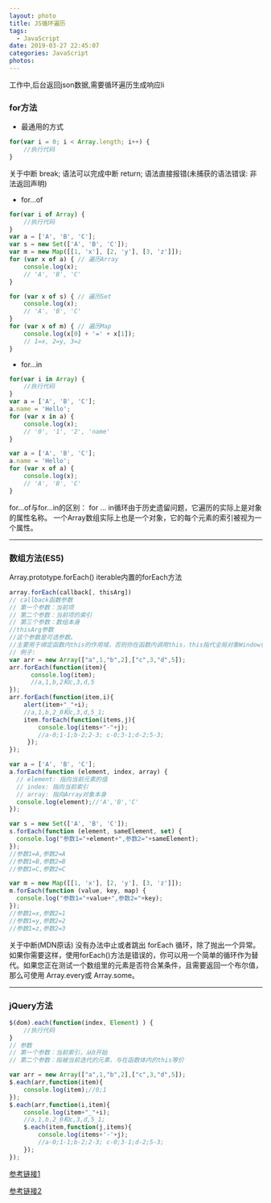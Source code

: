 ```yaml
---
layout: photo
title: JS循环遍历
tags:
  - JavaScript
date: 2019-03-27 22:45:07
categories: JavaScript
photos:
---
```

工作中,后台返回json数据,需要循环遍历生成响应li
<!--more-->
### for方法
- 最通用的方式
```javascript
for(var i = 0; i < Array.length; i++) {
	//执行代码
}

```
关于中断
break; 语法可以完成中断
return; 语法直接报错(未捕获的语法错误: 非法返回声明)

- for...of
```javascript
for(var i of Array) {
	//执行代码
}
var a = ['A', 'B', 'C'];
var s = new Set(['A', 'B', 'C']);
var m = new Map([[1, 'x'], [2, 'y'], [3, 'z']]);
for (var x of a) { // 遍历Array
	console.log(x);
	// 'A', 'B', 'C'
}

for (var x of s) { // 遍历Set
	console.log(x);
	// 'A', 'B', 'C'
}
for (var x of m) { // 遍历Map
	console.log(x[0] + '=' + x[1]);
	// 1=x, 2=y, 3=z
}
```
- for...in
```javascript
for(var i in Array) {
	//执行代码
}
var a = ['A', 'B', 'C'];
a.name = 'Hello';
for (var x in a) {
	console.log(x);
	// '0', '1', '2', 'name'
}

var a = ['A', 'B', 'C'];
a.name = 'Hello';
for (var x of a) {
	console.log(x); 
	// 'A', 'B', 'C'
}
```
for...of与for...in的区别：
	for ... in循环由于历史遗留问题，它遍历的实际上是对象的属性名称。
	一个Array数组实际上也是一个对象，它的每个元素的索引被视为一个属性。

----

### 数组方法(ES5)
Array.prototype.forEach()
iterable内置的forEach方法
```javascript
array.forEach(callback[, thisArg])
// callback函数参数
// 第一个参数：当前项
// 第二个参数：当前项的索引
// 第三个参数：数组本身
//thisArg参数
//这个参数是可选参数。
//主要用于绑定函数内this的作用域，否则你在函数内调用this，this指代全局对象Window(ES3)或者undefined(ES5严格模式下)
// 例子:
var arr = new Array(["a",1,"b",2],["c",3,"d",5]);
arr.forEach(function(item){
      console.log(item);
      //a,1,b,2和c,3,d,5
});
arr.forEach(function(item,i){
	alert(item+"_"+i); 
	//a,1,b,2_0和c,3,d,5_1;
	item.forEach(function(items,j){
		console.log(items+"-"+j);
		//a-0;1-1;b-2;2-3; c-0;3-1;d-2;5-3;
     });
});

var a = ['A', 'B', 'C'];
a.forEach(function (element, index, array) {
  // element: 指向当前元素的值
  // index: 指向当前索引
  // array: 指向Array对象本身
  console.log(element);//'A','B','C'
});

var s = new Set(['A', 'B', 'C']);
s.forEach(function (element, sameElement, set) {
  console.log("参数1="+element+",参数2="+sameElement);
});
//参数1=A,参数2=A
//参数1=B,参数2=B
//参数1=C,参数2=C

var m = new Map([[1, 'x'], [2, 'y'], [3, 'z']]);
m.forEach(function (value, key, map) {
  console.log("参数1="+value+",参数2="+key);
});
//参数1=x,参数2=1
//参数1=y,参数2=2
//参数1=z,参数2=3
```
关于中断(MDN原话)
	没有办法中止或者跳出 forEach 循环，除了抛出一个异常。如果你需要这样，使用forEach()方法是错误的，你可以用一个简单的循环作为替代。如果您正在测试一个数组里的元素是否符合某条件，且需要返回一个布尔值，那么可使用 Array.every或 Array.some。

----

###  jQuery方法
```javascript
$(dom).each(function(index, Element) ) { 
	//执行代码
}
// 参数
// 第一个参数：当前索引，从0开始
// 第二个参数：指被当前迭代的元素，与在函数体内的this等价

var arr = new Array(["a",1,"b",2],["c",3,"d",5]);
$.each(arr,function(item){
	console.log(item);//0;1
});
$.each(arr,function(i,item){
	console.log(item+"_"+i);
	//a,1,b,2_0和c,3,d,5_1;
	$.each(item,function(j,items){
		console.log(items+'-'+j);
		//a-0;1-1;b-2;2-3; c-0;3-1;d-2;5-3;
	});
});
```



[参考链接1](https://www.jb51.net/article/110487.htm)

[参考链接2](https://www.cnblogs.com/xhy-steve/p/5618441.html)